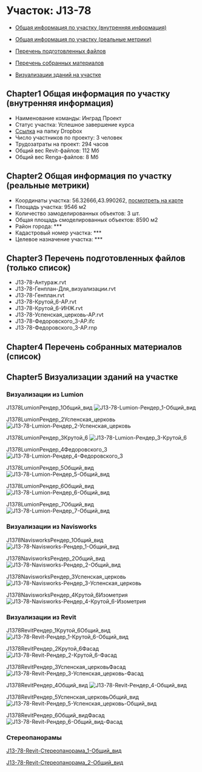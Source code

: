 # Участок: J13-78

* [Общая информация по участку (внутренняя информация)](#Chapter1)

* [Общая информация по участку (реальные метрики)](#Chapter2)

* [Перечень подготовленных файлов](#Chapter3)

* [Перечень собранных материалов](#Chapter4)

* [Визуализации зданий на участке](#Chapter5)

## <a id="test">Chapter1</a> Общая информация по участку (внутренняя информация)
+ Наименование команды: Инград Проект
+ Статус участка: Успешное завершение курса
+ [Ссылка](https://www.dropbox.com/sh/wvvgv1nw1iqred9/AACLvVBafumTo51Uo66NZ37Ia/J13_78?dl=0) на папку Dropbox
+ Число участников по проекту: 3 человек
+ Трудозатраты на проект: 294 часов
+ Общий вес Revit-файлов: 112 Мб
+ Общий вес Renga-файлов: 8 Мб
## <a id="test">Chapter2</a> Общая информация по участку (реальные метрики)
+ Координаты участка: 56.32666,43.990262, [посмотреть на карте]("yandex.ru/maps/47/nizhny-novgorod/?ll=56.32666%2C43.990262&z=19")
+ Площадь участка: 9546 м2
+ Количество замоделированных объектов: 3 шт.
+ Общая площадь смоделированных объектов: 8590 м2
+ Район города: *** 
+ Кадастровый номер участка: *** 
+ Целевое назначение участка: *** 
## <a id="test">Chapter3</a> Перечень подготовленных файлов (только список)
+ J13-78-Антураж.rvt
+ J13-78-Генплан-Для_визуализации.rvt
+ J13-78-Генплан.rvt
+ J13-78-Крутой_6-АР.rvt
+ J13-78-Крутой_6-ИНЖ.rvt
+ J13-78-Успенская_церковь-АР.rvt
+ J13-78-Федоровского_3-АР.ifc
+ J13-78-Федоровского_3-АР.rnp
## <a id="test">Chapter4</a> Перечень собранных материалов (список)
## <a id="test">Chapter5</a> Визуализации зданий на участке
### Визуализации из Lumion
J1378LumionРендер_1Общий_вид
![J13-78-Lumion-Рендер_1-Общий_вид](/Images/J13_78/J13-78-Lumion-Рендер_1-Общий_вид_Compressed.jpg)

J1378LumionРендер_2Успенская_церковь
![J13-78-Lumion-Рендер_2-Успенская_церковь](/Images/J13_78/J13-78-Lumion-Рендер_2-Успенская_церковь_Compressed.jpg)

J1378LumionРендер_3Крутой_6
![J13-78-Lumion-Рендер_3-Крутой_6](/Images/J13_78/J13-78-Lumion-Рендер_3-Крутой_6_Compressed.jpg)

J1378LumionРендер_4Федоровского_3
![J13-78-Lumion-Рендер_4-Федоровского_3](/Images/J13_78/J13-78-Lumion-Рендер_4-Федоровского_3_Compressed.jpg)

J1378LumionРендер_5Общий_вид
![J13-78-Lumion-Рендер_5-Общий_вид](/Images/J13_78/J13-78-Lumion-Рендер_5-Общий_вид_Compressed.jpg)

J1378LumionРендер_6Общий_вид
![J13-78-Lumion-Рендер_6-Общий_вид](/Images/J13_78/J13-78-Lumion-Рендер_6-Общий_вид_Compressed.jpg)

J1378LumionРендер_7Общий_вид
![J13-78-Lumion-Рендер_7-Общий_вид](/Images/J13_78/J13-78-Lumion-Рендер_7-Общий_вид_Compressed.jpg)

### Визуализации из Navisworks
J1378NavisworksРендер_1Общий_вид
![J13-78-Navisworks-Рендер_1-Общий_вид](/Images/J13_78/J13-78-Navisworks-Рендер_1-Общий_вид_Compressed.jpg)

J1378NavisworksРендер_2Общий_вид
![J13-78-Navisworks-Рендер_2-Общий_вид](/Images/J13_78/J13-78-Navisworks-Рендер_2-Общий_вид_Compressed.jpg)

J1378NavisworksРендер_3Успенская_церковь
![J13-78-Navisworks-Рендер_3-Успенская_церковь](/Images/J13_78/J13-78-Navisworks-Рендер_3-Успенская_церковь_Compressed.jpg)

J1378NavisworksРендер_4Крутой_6Изометрия
![J13-78-Navisworks-Рендер_4-Крутой_6-Изометрия](/Images/J13_78/J13-78-Navisworks-Рендер_4-Крутой_6-Изометрия_Compressed.jpg)

### Визуализации из Revit
J1378RevitРендер_1Крутой_6Общий_вид
![J13-78-Revit-Рендер_1-Крутой_6-Общий_вид](/Images/J13_78/J13-78-Revit-Рендер_1-Крутой_6-Общий_вид_Compressed.jpg)

J1378RevitРендер_2Крутой_6Фасад
![J13-78-Revit-Рендер_2-Крутой_6-Фасад](/Images/J13_78/J13-78-Revit-Рендер_2-Крутой_6-Фасад_Compressed.jpg)

J1378RevitРендер_3Успенская_церковьФасад
![J13-78-Revit-Рендер_3-Успенская_церковь-Фасад](/Images/J13_78/J13-78-Revit-Рендер_3-Успенская_церковь-Фасад_Compressed.jpg)

J1378RevitРендер_4Общий_вид
![J13-78-Revit-Рендер_4-Общий_вид](/Images/J13_78/J13-78-Revit-Рендер_4-Общий_вид_Compressed.jpg)

J1378RevitРендер_5Успенская_церковьОбщий_вид
![J13-78-Revit-Рендер_5-Успенская_церковь-Общий_вид](/Images/J13_78/J13-78-Revit-Рендер_5-Успенская_церковь-Общий_вид_Compressed.jpg)

J1378RevitРендер_6Общий_видФасад
![J13-78-Revit-Рендер_6-Общий_вид-Фасад](/Images/J13_78/J13-78-Revit-Рендер_6-Общий_вид-Фасад_Compressed.jpg)

### Стереопанорамы
[J13-78-Revit-Стереопанорама_1-Общий_вид](https://pano.autodesk.com/pano.html?url=jpgs/320ad374-b396-4d0d-8064-b227e0382277&version=2)

[J13-78-Revit-Стереопанорама_2-Общий_вид](https://pano.autodesk.com/pano.html?url=jpgs/89bf6fec-9b33-4642-9c84-8994d7088a2a&version=2)

